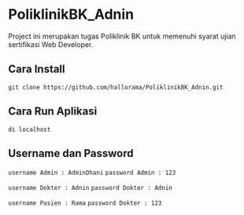 # PoliklinikBK_Adnin
Project ini merupakan tugas Poliklinik BK untuk memenuhi syarat ujian sertifikasi Web Developer.


## Cara Install

`git clone https://github.com/hallorama/PoliklinikBK_Adnin.git`

## Cara Run Aplikasi

`di localhost`

## Username dan Password

`username Admin : AdminDhani`
`password Admin : 123`

`username Dokter : Adnin`
`password Dokter : Adnin`

`username Pasien : Rama`
`password Dokter : 123`
